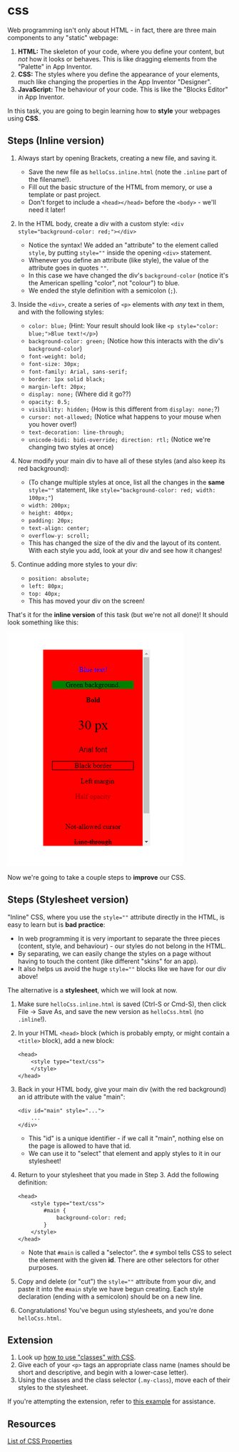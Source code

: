# css

Web programming isn't only about HTML - in fact, there are three main components to any "static" webpage:

1. **HTML:** The skeleton of your code, where you define your content, but *not* how it looks or behaves. This is like dragging elements from the "Palette" in App Inventor.
2. **CSS:** The styles where you define the appearance of your elements, much like changing the properties in the App Inventor "Designer".
3. **JavaScript:** The behaviour of your code. This is like the "Blocks Editor" in App Inventor.

In this task, you are going to begin learning how to **style** your webpages using **CSS**.

## Steps (Inline version)

1. Always start by opening Brackets, creating a new file, and saving it.

    - Save the new file as `helloCss.inline.html` (note the `.inline` part of the filename!).
    - Fill out the basic structure of the HTML from memory, or use a template or past project.
    - Don't forget to include a `<head></head>` before the `<body>` - we'll need it later!

2. In the HTML body, create a div with a custom style: `<div style="background-color: red;"></div>`

    - Notice the syntax! We added an "attribute" to the element called `style`, by putting `style=""` inside the opening `<div>` statement.
    - Whenever you define an attribute (like style), the value of the attribute goes in quotes `""`.
    - In this case we have changed the div's `background-color` (notice it's the American spelling "color", not "colour") to blue.
    - We ended the style definition with a semicolon (`;`).

3. Inside the `<div>`, create a series of `<p>` elements with *any* text in them, and with the following styles:

    - `color: blue;` (Hint: Your result should look like `<p style="color: blue;">Blue text!</p>`)
    - `background-color: green;` (Notice how this interacts with the div's `background-color`)
    - `font-weight: bold;`
    - `font-size: 30px;`
    - `font-family: Arial, sans-serif;`
    - `border: 1px solid black;`
    - `margin-left: 20px;`
    - `display: none;` (Where did it go??)
    - `opacity: 0.5;`
    - `visibility: hidden;` (How is this different from `display: none;`?)
    - `cursor: not-allowed;` (Notice what happens to your mouse when you hover over!)
    - `text-decoration: line-through;`
    - `unicode-bidi: bidi-override; direction: rtl;` (Notice we're changing two styles at once)

4. Now modify your main div to have all of these styles (and also keep its red background):

    - (To change multiple styles at once, list all the changes in the **same** `style=""` statement, like `style="background-color: red; width: 100px;"`)
    - `width: 200px;`
    - `height: 400px;`
    - `padding: 20px;`
    - `text-align: center;`
    - `overflow-y: scroll;`
    - This has changed the size of the div and the layout of its content. With each style you add, look at your div and see how it changes!

5. Continue adding more styles to your div:

    - `position: absolute;`
    - `left: 80px;`
    - `top: 40px;`
    - This has moved your div on the screen!

That's it for the **inline version** of this task (but we're not all done)! It should look something like this:

![helloCss example](./css.png "helloCss example")

Now we're going to take a couple steps to **improve** our CSS.

## Steps (Stylesheet version)

"Inline" CSS, where you use the `style=""` attribute directly in the HTML, is easy to learn but is **bad practice**:

- In web programming it is very important to separate the three pieces (content, style, and behaviour) - our styles do not belong in the HTML.
- By separating, we can easily change the styles on a page without having to touch the content (like different "skins" for an app).
- It also helps us avoid the huge `style=""` blocks like we have for our div above!

The alternative is a **stylesheet**, which we will look at now.

1. Make sure `helloCss.inline.html` is saved (Ctrl-S or Cmd-S), then click File -> Save As, and save the new version as `helloCss.html` (no `.inline`!).

2. In your HTML `<head>` block (which is probably empty, or might contain a `<title>` block), add a new block:

    ```
    <head>
        <style type="text/css">
        </style>
    </head>
    ```

3. Back in your HTML body, give your main div (with the red background) an id attribute with the value "main":

    ```
    <div id="main" style="...">
        ...
    </div>
    ```
    - This "id" is a unique identifier - if we call it "main", nothing else on the page is allowed to have that id.
    - We can use it to "select" that element and apply styles to it in our stylesheet!

4. Return to your stylesheet that you made in Step 3. Add the following definition:

    ```
    <head>
        <style type="text/css">
            #main {
                background-color: red;
            }
        </style>
    </head>
    ```
    - Note that `#main` is called a "selector". the `#` symbol tells CSS to select the element with the given **id**. There are other selectors for other purposes.

5. Copy and delete (or "cut") the `style=""` attribute from your div, and paste it into the `#main` style we have begun creating. Each style declaration (ending with a semicolon) should be on a new line.

6. Congratulations! You've begun using stylesheets, and you're done `helloCss.html`.

## Extension

1. Look up [how to use "classes" with CSS](https://www.w3schools.com/cssref/sel_class.asp).
2. Give each of your `<p>` tags an appropriate class name (names should be short and descriptive, and begin with a lower-case letter).
3. Using the classes and the class selector (`.my-class`), move each of their styles to the stylesheet.

If you're attempting the extension, refer to [this example](https://www.w3schools.com/cssref/tryit.asp?filename=trycss_cursor) for assistance.

## Resources

[List of CSS Properties](https://www.w3schools.com/cssref/)
